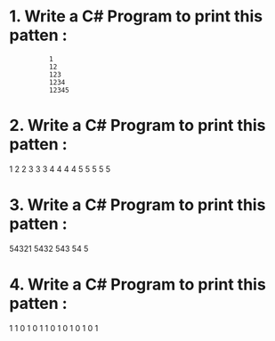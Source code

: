 # 1. Write a C# Program to print this patten :

              1
              12
              123
              1234
              12345
              
# 2. Write a C# Program to print this patten :

1
2 2
3 3 3
4 4 4 4
5 5 5 5 5

# 3. Write a C# Program to print this patten :

54321
5432
543
54
5

# 4. Write a C# Program to print this patten :

1
1 0
1 0 1
1 0 1 0
1 0 1 0 1
